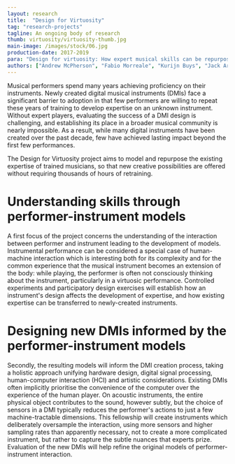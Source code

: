 ```yaml
---
layout: research
title:  "Design for Virtuosity"
tag: "research-projects"
tagline: An ongoing body of research
thumb: virtuosity/virtuosity-thumb.jpg
main-image: /images/stock/06.jpg
production-date: 2017-2019
para: "Design for virtuosity: How expert musical skills can be repurposed in the design of new instruments."
authors: ["Andrew McPherson", "Fabio Morreale", "Kurijn Buys", "Jack Armitage"]
---
```


Musical performers spend many years achieving proficiency on their instruments. Newly created digital musical instruments (DMIs) face a significant barrier to adoption in that few performers are willing to repeat these years of training to develop expertise on an unknown instrument. Without expert players, evaluating the success of a DMI design is challenging, and establishing its place in a broader musical community is nearly impossible. As a result, while many digital instruments have been created over the past decade, few have achieved lasting impact beyond the first few performances.

The Design for Virtuosity project aims to model and repurpose the existing expertise of trained musicians, so that new creative possibilities are offered without requiring thousands of hours of retraining.


# Understanding skills through performer-instrument models

A first focus of the project concerns the understanding of the interaction between performer and instrument leading to the development of models. Instrumental performance can be considered a special case of human-machine interaction which is interesting both for its complexity and for the common experience that the musical instrument becomes an extension of the body: while playing, the performer is often not consciously thinking about the instrument, particularly in a virtuosic performance. Controlled experiments and participatory design exercises will establish how an instrument's design affects the development of expertise, and how existing expertise can be transferred to newly-created instruments.

# Designing new DMIs informed by the performer-instrument models

Secondly, the resulting models will inform the DMI creation process, taking a holistic approach unifying hardware design, digital signal processing, human-computer interaction (HCI) and artistic considerations. Existing DMIs often implicitly prioritise the convenience of the computer over the experience of the human player. On acoustic instruments, the entire physical object contributes to the sound, however subtly, but the choice of sensors in a DMI typically reduces the performer's actions to just a few machine-tractable dimensions. This fellowship will create instruments which deliberately oversample the interaction, using more sensors and higher sampling rates than apparently necessary, not to create a more complicated instrument, but rather to capture the subtle nuances that experts prize. Evaluation of the new DMIs will help refine the original models of performer-instrument interaction.


<!---
{% include single-image.html fileName="stock/blog-4.jpg" caption="Detailed picture of something." %}

Existing new DMI focusses: 
-Accordingly, much of current DMI research focuses on designers playing their own instruments or creating engaging experiences for nonmusicians. 
-Attempts to repurpose skills have mostly fallen short, 
given that the musical skills rely on extremely detailed understanding of the instrument's reaction to a given gestural input.

While some musicians have mastered novel instruments through extended use (Tanaka, 2000; Palacio-Quintin, 2008; Cannon and Favilla, 2012), more commonly new DMIs are set aside after only a few performances. Jordà’s statement from 2004 still rings true: “Many new instruments are being invented. Too little striking music is being made with them.”

By building on existing training, a novel DMI can potentially gain rapid access to a large expert user community. In this process of “recycling virtuosity” (Tremblay and Schwarz, 2010), interaction techniques are reused from existing training, but the end products may be completely different. However, we currently lack a general solution for how to repurpose expert skills within the musical domain. The following sections examine two obstacles: first, the interaction between performer and instrument is only partially understood, and second, most current DMI design strategies implicitly prioritise the convenience of the machine over the experience of the human player, especially in handling the subtle details that experts prize.

Essl and O’Modhrain (2006) suggest three techniques for DMIs to connect with existing expertise: augmented instruments, simulation of traditional instruments, and designs that “reappropriate instrumental gestures” to control other sounds. 

(in (1.2)) Another approach to designing for experts is to repurpose existing skills. Cook (2001) proposes the principle: “copying an instrument is dumb; leveraging expert technique is smart,” though as Jordà and Mealla (2014) point out, it remains unclear how to do this. Certain intuitive approaches are known, for example preserving a sense of energy transfer (Cadoz et al., 2000) and building on everyday tangible interactions (Essl and O’Modhrain, 2006; Rocchesso et al., 2009), but these are not specific to particular instrumental training.

A musical instrument is a tool which converts the performer’s actions to sound. A DMI typically consists of a set of electronic sensors, a sound synthesis engine, and a mapping layer that relates action to sound. 
One problem with current mapping approaches can be seen by examining dimensionality and subtlety. DMI designers often focus on the number of independent dimensions the user can control even though there is little evidence to suggest that more dimensions produce a better instrument (Tanaka, 2000). 
On the other hand, subtle differences between apparently “identical” mappings make a huge difference to performers: a Stradivarius and a cheap student violin have the exact same dimensionality and a nominally identical mapping, yet only one is suitable for virtuoso performance.

Ultimately, any mapping is limited by the detail of the electronic sensors. On an acoustic instrument, the entire physical object contributes to the sound (however subtly) and interaction is possible with any part of the object, but DMIs typically contain a few active sensors inside an otherwise passive box (Poepel, 2011).
We propose to bring new subtlety to DMIs by deliberately oversampling the interaction, using more sensors and higher bandwidth than apparently necessary, then mapping this rich sensor space down to a tractable number of dimensions while focusing on the nuances that make the best instruments stand out.

-->

